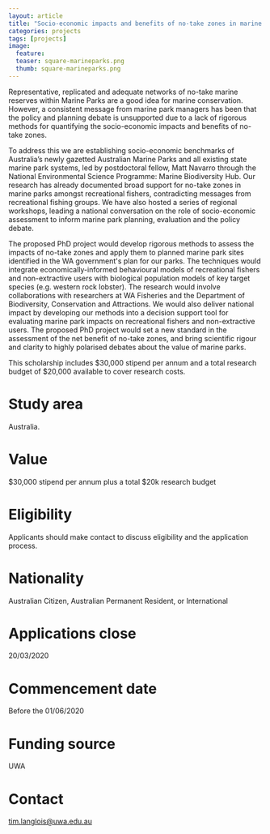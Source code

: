 ```yaml
---
layout: article
title: "Socio-economic impacts and benefits of no-take zones in marine parks (PhD)"
categories: projects 
tags: [projects]
image:
  feature: 
  teaser: square-marineparks.png
  thumb: square-marineparks.png
---
```


Representative, replicated and adequate networks of no-take marine reserves within Marine Parks are a good idea for marine conservation. However, a consistent message from marine park managers has been that the policy and planning debate is unsupported due to a lack of rigorous methods for quantifying the socio-economic impacts and benefits of no-take zones. 

To address this we are establishing socio-economic benchmarks of Australia’s newly gazetted Australian Marine Parks and all existing state marine park systems, led by postdoctoral fellow, Matt Navarro through the National Environmental Science Programme: Marine Biodiversity Hub. Our research has already documented broad support for no-take zones in marine parks amongst recreational fishers, contradicting messages from recreational fishing groups. We have also hosted a series of regional workshops, leading a national conversation on the role of socio-economic assessment to inform marine park planning, evaluation and the policy debate.

The proposed PhD project would develop rigorous methods to assess the impacts of no-take zones and apply them to planned marine park sites identified in the WA government's plan for our parks. The techniques would integrate economically-informed behavioural models of recreational fishers and non-extractive users with biological population models of key target species (e.g. western rock lobster). The research would involve collaborations with researchers at WA Fisheries and the Department of Biodiversity, Conservation and Attractions. We would also deliver national impact by developing our methods into a decision support tool for evaluating marine park impacts on recreational fishers and non-extractive users. The proposed PhD project would set a new standard in the assessment of the net benefit of no-take zones, and bring scientific rigour and clarity to highly polarised debates about the value of marine parks.

This scholarship includes $30,000 stipend per annum and a total research budget of $20,000 available to cover research costs.

# Study area
Australia.

# Value
$30,000 stipend per annum plus a total $20k research budget

# Eligibility
Applicants should make contact to discuss eligibility and the application process. 

# Nationality
Australian Citizen, Australian Permanent Resident, or International
		
# Applications close
20/03/2020

# Commencement date
Before the 01/06/2020

# Funding source
UWA

# Contact
tim.langlois@uwa.edu.au

